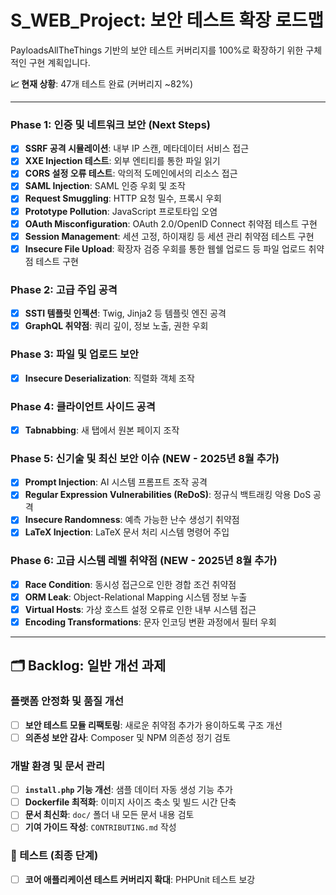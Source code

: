 # S_WEB_Project: 보안 테스트 확장 로드맵

PayloadsAllTheThings 기반의 보안 테스트 커버리지를 100%로 확장하기 위한 구체적인 구현 계획입니다.

**📈 현재 상황**: 47개 테스트 완료 (커버리지 ~82%)

---

### Phase 1: 인증 및 네트워크 보안 (Next Steps)
- [x] **SSRF 공격 시뮬레이션**: 내부 IP 스캔, 메타데이터 서비스 접근
- [x] **XXE Injection 테스트**: 외부 엔티티를 통한 파일 읽기
- [x] **CORS 설정 오류 테스트**: 악의적 도메인에서의 리소스 접근
- [x] **SAML Injection**: SAML 인증 우회 및 조작
- [x] **Request Smuggling**: HTTP 요청 밀수, 프록시 우회
- [x] **Prototype Pollution**: JavaScript 프로토타입 오염
- [x] **OAuth Misconfiguration**: OAuth 2.0/OpenID Connect 취약점 테스트 구현
- [x] **Session Management**: 세션 고정, 하이재킹 등 세션 관리 취약점 테스트 구현
- [x] **Insecure File Upload**: 확장자 검증 우회를 통한 웹쉘 업로드 등 파일 업로드 취약점 테스트 구현

### Phase 2: 고급 주입 공격
- [x] **SSTI 템플릿 인젝션**: Twig, Jinja2 등 템플릿 엔진 공격
- [x] **GraphQL 취약점**: 쿼리 깊이, 정보 노출, 권한 우회

### Phase 3: 파일 및 업로드 보안
- [x] **Insecure Deserialization**: 직렬화 객체 조작

### Phase 4: 클라이언트 사이드 공격
- [x] **Tabnabbing**: 새 탭에서 원본 페이지 조작

### Phase 5: 신기술 및 최신 보안 이슈 (NEW - 2025년 8월 추가)
- [x] **Prompt Injection**: AI 시스템 프롬프트 조작 공격
- [x] **Regular Expression Vulnerabilities (ReDoS)**: 정규식 백트래킹 악용 DoS 공격
- [x] **Insecure Randomness**: 예측 가능한 난수 생성기 취약점
- [x] **LaTeX Injection**: LaTeX 문서 처리 시스템 명령어 주입

### Phase 6: 고급 시스템 레벨 취약점 (NEW - 2025년 8월 추가)
- [x] **Race Condition**: 동시성 접근으로 인한 경합 조건 취약점
- [x] **ORM Leak**: Object-Relational Mapping 시스템 정보 누출
- [x] **Virtual Hosts**: 가상 호스트 설정 오류로 인한 내부 시스템 접근
- [x] **Encoding Transformations**: 문자 인코딩 변환 과정에서 필터 우회

---

## 🗂️ Backlog: 일반 개선 과제

### 플랫폼 안정화 및 품질 개선
- [ ] **보안 테스트 모듈 리팩토링**: 새로운 취약점 추가가 용이하도록 구조 개선
- [ ] **의존성 보안 감사**: Composer 및 NPM 의존성 정기 검토

### 개발 환경 및 문서 관리
- [ ] **`install.php` 기능 개선**: 샘플 데이터 자동 생성 기능 추가
- [ ] **Dockerfile 최적화**: 이미지 사이즈 축소 및 빌드 시간 단축
- [ ] **문서 최신화**: `doc/` 폴더 내 모든 문서 내용 검토
- [ ] **기여 가이드 작성**: `CONTRIBUTING.md` 작성

### 🧪 테스트 (최종 단계)
- [ ] **코어 애플리케이션 테스트 커버리지 확대**: PHPUnit 테스트 보강
